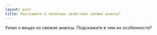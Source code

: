 ```yaml
---
layout: post 
title: Расскажите о полезных свойствах свежие анансы? 
--- 
```

Узнал о вещах из свежие анансы. Подскажите в чем их особенности?